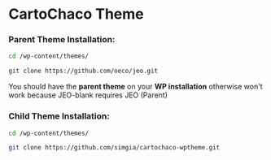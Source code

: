 # CartoChaco Theme

### Parent Theme Installation:

``` bash
cd /wp-content/themes/

git clone https://github.com/oeco/jeo.git
```

You should have the **parent theme** on your **WP installation** otherwise won't work because JEO-blank requires JEO (Parent)

### Child Theme Installation:


``` bash
cd /wp-content/themes/

git clone https://github.com/simgia/cartochaco-wptheme.git
```
